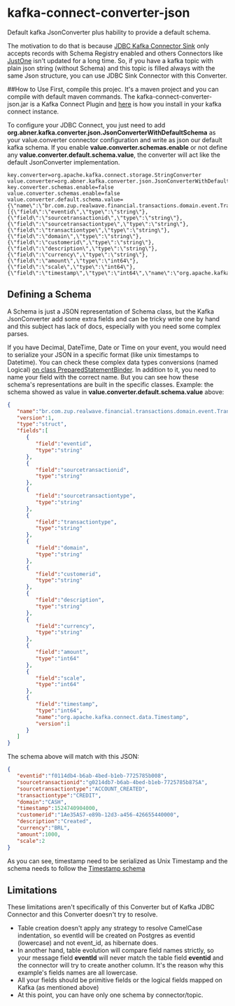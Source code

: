# kafka-connect-converter-json
Default kafka JsonConverter plus hability to provide a default schema.

The motivation to do that is because [JDBC Kafka Connector Sink](https://docs.confluent.io/current/connect/connect-jdbc/docs/sink_connector.html) only accepts records with Schema Registry enabled and others Connectors like [JustOne](https://github.com/justonedb/kafka-sink-pg-json) isn't updated for a long time.
So, if you have a kafka topic with plain json string (without Schema) and this topic is filled always with the same Json structure, you can use JDBC Sink Connector with this Converter. 


##How to Use
First, compile this projec. It's a maven project and you can compile with default maven commands. The kafka-connect-converter-json.jar is a Kafka Connect Plugin and [here](https://docs.confluent.io/current/connect/userguide.html#installing-plugins) is how you install in your kafka connect instance. 


To configure your JDBC Connect, you just need to add  **org.abner.kafka.converter.json.JsonConverterWithDefaultSchema** as your value.converter connector configuration and
write as json our default kafka schema. If you enable **value.converter.schemas.enable** or not define any **value.converter.default.schema.value**, the converter will act like the default JsonConverter implementation.
```properties
key.converter=org.apache.kafka.connect.storage.StringConverter
value.converter=org.abner.kafka.converter.json.JsonConverterWithDefaultSchema
key.converter.schemas.enable=false
value.converter.schemas.enable=false
value.converter.default.schema.value={\"name\":\"br.com.zup.realwave.financial.transactions.domain.event.TransactionRealized\",\"version\":1,\"type\":\"struct\",\"fields\":[{\"field\":\"eventid\",\"type\":\"string\"},{\"field\":\"sourcetransactionid\",\"type\":\"string\"},{\"field\":\"sourcetransactiontype\",\"type\":\"string\"},{\"field\":\"transactiontype\",\"type\":\"string\"},{\"field\":\"domain\",\"type\":\"string\"},{\"field\":\"customerid\",\"type\":\"string\"},{\"field\":\"description\",\"type\":\"string\"},{\"field\":\"currency\",\"type\":\"string\"},{\"field\":\"amount\",\"type\":\"int64\"},{\"field\":\"scale\",\"type\":\"int64\"},{\"field\":\"timestamp\",\"type\":\"int64\",\"name\":\"org.apache.kafka.connect.data.Timestamp\",\"version\":1}]}
```

## Defining a Schema
A Schema is just a JSON representation of Schema class, but the Kafka JsonConverter add some extra fields and can be tricky write one by hand and this subject has lack of docs, especially with you need some complex parses.

If you have Decimal, DateTime, Date or Time on your event, you would need to serialize your JSON in a specific format (like unix timestamps to Datetime). You can check these complex data types conversions (named Logical) [on class PreparedStatementBinder](https://github.com/confluentinc/kafka-connect-jdbc/blob/2c47a49e3fcd33bfbefbaae51a534104c038f1c8/src/main/java/io/confluent/connect/jdbc/sink/PreparedStatementBinder.java#L161). In addition to it, you need to name your field with the correct name.
But you can see how these schema's representations are built in the specific classes.
Example: the schema showed as value in **value.converter.default.schema.value** above:
```json
{
   "name":"br.com.zup.realwave.financial.transactions.domain.event.TransactionRealized",
   "version":1,
   "type":"struct",
   "fields":[
      {
         "field":"eventid",
         "type":"string"
      },
      {
         "field":"sourcetransactionid",
         "type":"string"
      },
      {
         "field":"sourcetransactiontype",
         "type":"string"
      },
      {
         "field":"transactiontype",
         "type":"string"
      },
      {
         "field":"domain",
         "type":"string"
      },
      {
         "field":"customerid",
         "type":"string"
      },
      {
         "field":"description",
         "type":"string"
      },
      {
         "field":"currency",
         "type":"string"
      },
      {
         "field":"amount",
         "type":"int64"
      },
      {
         "field":"scale",
         "type":"int64"
      },
      {
         "field":"timestamp",
         "type":"int64",
         "name":"org.apache.kafka.connect.data.Timestamp",
         "version":1
      }
   ]
}
```
The schema above will match with this JSON:
```json
{
   "eventid":"f0114db4-b6ab-4bed-b1eb-7725785b008",
   "sourcetransactionid":"g0214db7-b6ab-4bed-b1eb-7725785b87SA",
   "sourcetransactiontype":"ACCOUNT_CREATED",
   "transactiontype":"CREDIT",
   "domain":"CASH",
   "timestamp":1524740904000,
   "customerid":"1Ae35AS7-e89b-12d3-a456-426655440000",
   "description":"Created",
   "currency":"BRL",
   "amount":1000,
   "scale":2
}
```
As you can see, timestamp need to be serialized as Unix Timestamp and the schema needs to follow the [Timestamp schema](https://github.com/apache/kafka/blob/0.10.2.0/connect/api/src/main/java/org/apache/kafka/connect/data/Timestamp.java)

## Limitations
These limitations aren't specifically of this Converter but of Kafka JDBC Connector and this Converter doesn't try to resolve. 

* Table creation doesn't apply any strategy to resolve CamelCase indentation, so eventId will be created on Postgres as eventid (lowercase) and not event_id, as hibernate does.
* In another hand, table evolution will compare field names strictly, so your message field **eventId** will never match the table field **eventid** and the connector will try to create another column. It's the reason why this example's fields names are all lowercase.
* All your fields should be primitive fields or the logical fields mapped on Kafka (as mentioned above) 
* At this point, you can have only one schema by connector/topic.
